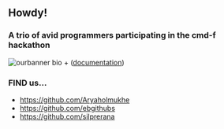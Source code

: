 ## Howdy!
### A trio of avid programmers participating in the cmd-f hackathon
![ourbanner](https://i.gyazo.com/08eb637d827e73879e2d210fa2b91484.png)
bio + ([documentation](https://docs.google.com/document/d/1odZqdXk3n6Y2Jv6QFhPMOyg7D4kxFA0uH007OfwzN_8/edit?usp=sharing))
### **FIND us...** 
- https://github.com/Aryaholmukhe
- https://github.com/ebgithubs
- https://github.com/silprerana
